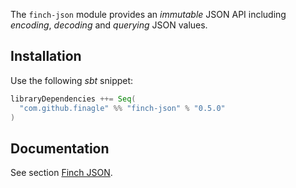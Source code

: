 The `finch-json` module provides an _immutable_ JSON API including _encoding_, _decoding_ and _querying_ JSON values.

Installation
------------
Use the following _sbt_ snippet:

```scala
libraryDependencies ++= Seq(
  "com.github.finagle" %% "finch-json" % "0.5.0"
)
```

Documentation
-------------
See section [Finch JSON](/docs/json.md#finch-json).
